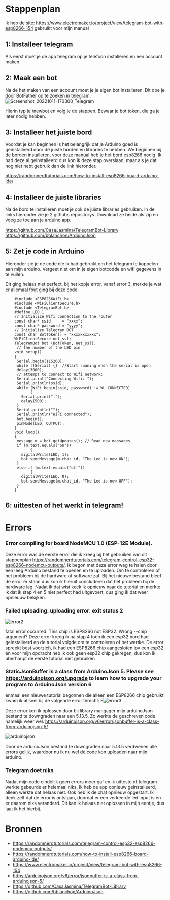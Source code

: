# Stappenplan
Ik heb de site: https://www.electromaker.io/project/view/telegram-bot-with-esp8266-154 gebruikt voor mijn manual

## 1: Installeer telegram

Als eerst moet je de app telegram op je telefoon installeren en een account maken.

## 2: Maak een bot
Na de het maken van een account moet je je eigen bot installeren. Dit doe je door BotFather op te zoeken in telegram.
![Screenshot_20221011-170300_Telegram](https://user-images.githubusercontent.com/95106559/195132059-b6ce6b07-7993-42ac-8aaa-9dd719563f40.jpg)


Hierin typ je /newbot en volg je de stappen.
Bewaar je bot token, die ga je later nodig hebben.

## 3: Installeer het juiste bord
Voordat je kan beginnen is het belangrijk dat je Arduino goed is geinstalleerd door de juiste borden en libraries te hebben. We beginnen bij de borden installeren, voor deze manual heb je het bord esp8266 nodig. 
Ik had deze al geinstalleerd dus kon ik deze stap overslaan, maar als je dat nog niet hebt gebruik dan de link hieronder.

https://randomnerdtutorials.com/how-to-install-esp8266-board-arduino-ide/

## 4: Installeer de juiste libraries
Na de bord te installeren moet je ook de juiste libraries gebruiken. In de links hieronder zie je 2 githubs repositorys. Download ze beide als zip en voeg ze toe aan je arduino app.

https://github.com/CasaJasmina/TelegramBot-Library
https://github.com/bblanchon/ArduinoJson

## 5: Zet je code in Arduino
Hieronder zie je de code die ik had gebruikt om het telegram te koppelen aan mijn arduino. Vergeet niet om in je eigen botcodde en wifi gegevens in te vullen.

Dit ging helaas niet perfect, bij het kopje error, vanaf error 3, merkte je wat er allemaal fout ging bij deze code.


``` Arduino
    #include <ESP8266WiFi.h>
    #include <WiFiClientSecure.h>
    #include <TelegramBot.h>
    #define LED 1
    // Initialize Wifi connection to the router
    const char* ssid     = "xxxx";
    const char* password = "yyyy";
    // Initialize Telegram BOT
    const char BotToken[] = "xxxxxxxxxxx";
    WiFiClientSecure net_ssl;
    TelegramBot bot (BotToken, net_ssl);
     // the number of the LED pin  
    void setup() 
    {  
     Serial.begin(115200);  
     while (!Serial) {}  //Start running when the serial is open 
     delay(3000);  
     // attempt to connect to Wifi network:  
     Serial.print("Connecting Wifi: ");  
     Serial.println(ssid);  
     while (WiFi.begin(ssid, password) != WL_CONNECTED) 
           {  
       Serial.print(".");  
       delay(500);  
     }  
     Serial.println("");  
     Serial.println("WiFi connected");  
     bot.begin();  
     pinMode(LED, OUTPUT);  
    }  
    void loop() 
    {  
     message m = bot.getUpdates(); // Read new messages  
     if (m.text.equals("on")) 
           {  
       digitalWrite(LED, 1);   
       bot.sendMessage(m.chat_id, "The Led is now ON");  
     }  
     else if (m.text.equals("off")) 
           {  
       digitalWrite(LED, 0);   
       bot.sendMessage(m.chat_id, "The Led is now OFF");  
     }  
    }  
```

## 6: uittesten of het werkt in telegram!

# Errors
### Error compiling for board NodeMCU 1.0 (ESP-12E Module).
Deze error was de eerste error die ik kreeg bij het gebruiken van dit stappenplan https://randomnerdtutorials.com/telegram-control-esp32-esp8266-nodemcu-outputs/.
Ik begon met deze error weg te halen door een leeg Arduino bestand te openen en te uploaden. Om te controleren of het probleem bij de hardware of software zat.
Bij het nieuwe bestand bleef de error er staan dus kon ik hieruit concluderen dat het probleem bij de hardware lag. 
Nadat ik dat wist keek ik opnieuw naar de tutorial en merkte ik dat ik stap 4 en 5 niet perfect had uitgevoert, dus ging ik dat weer opnieuuw bekijken.

###  Failed uploading: uploading error: exit status 2
![error2](https://user-images.githubusercontent.com/95106559/195098728-52d76a31-6831-4571-91a8-c88f016f641d.jpg)

fatal error occurred: This chip is ESP8266 not ESP32. Wrong --chip argument?
Deze error kreeg ik na stap 4 toen ik een esp32 bord had geinstalleerd en de tutorial volgde om te controleren of het wertke. De error spreekt best voorzich, ik had een ESP8266 chip aangesloten ipv een esp32 en voor mijn opdracht heb ik ook geen esp32 chip gekregen, dus kon ik uberhaupt de eerste tutorial niet gebruiken

### StaticJsonBuffer is a class from ArduinoJson 5. Please see https://arduinojson.org/upgrade to learn how to upgrade your program to ArduinoJson version 6
enmaal een nieuwe tutorial begonnen die alleen een ESP8266 chip gebruikt kwam ik al snel bij de volgende error terecht:
E![error3](https://user-images.githubusercontent.com/95106559/195110969-ab83bda5-fc43-4d7d-8337-af88c07b9162.jpg)

Deze error kon ik oplossen door bij library mangager mijn arduinoJson bestand te downgraden naar een 5.13.5. Zo werkte de geschreven code namelijk weer wel.
https://arduinojson.org/v6/error/jsonbuffer-is-a-class-from-arduinojson-5/

![arduinojson](https://user-images.githubusercontent.com/95106559/195114105-d886c5ac-f5b2-416a-89bc-8d339d0e5343.jpg)

Door de arduinoJson bestand te downgraden naar 5.13.5 verdwenen alle errors gelijk, waardoor nu ik nu wel de code kon uploaden naar mijn arduino.

### Telegram doet niks
Nadat mijn code eindelijk geen errors meer gaf en ik uitteste of telegram werkte gebeurde er helemaal niks. 
Ik heb de app opnieuw geinstalleerd, alleen werkte dat helaas niet. Ook heb ik de chat opnieuw opgestart.
Ik denk zelf dat de error is ontstaan, doordat er een verkeerde led input is en er daarom niks veranderd. Dit kan ik helaas niet oplossen in mijn eentje, dus laat ik het hierbij.


# Bronnen
- https://randomnerdtutorials.com/telegram-control-esp32-esp8266-nodemcu-outputs/
- https://randomnerdtutorials.com/how-to-install-esp8266-board-arduino-ide/
- https://www.electromaker.io/project/view/telegram-bot-with-esp8266-154
- https://arduinojson.org/v6/error/jsonbuffer-is-a-class-from-arduinojson-5/
- https://github.com/CasaJasmina/TelegramBot-Library
- https://github.com/bblanchon/ArduinoJson

